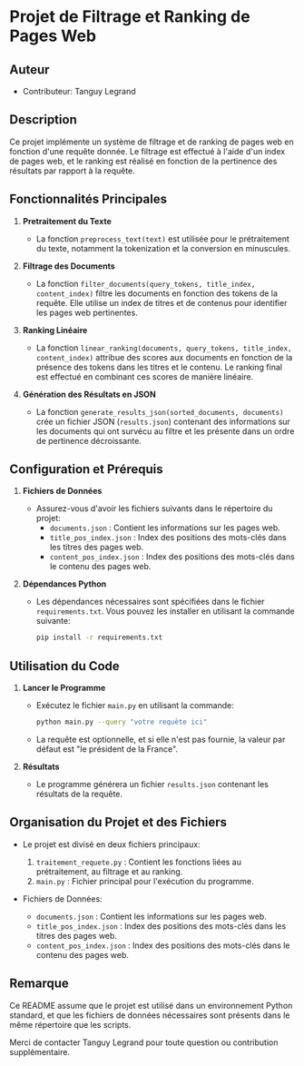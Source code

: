 # Projet de Filtrage et Ranking de Pages Web

## Auteur
- Contributeur: Tanguy Legrand

## Description
Ce projet implémente un système de filtrage et de ranking de pages web en fonction d'une requête donnée. Le filtrage est effectué à l'aide d'un index de pages web, et le ranking est réalisé en fonction de la pertinence des résultats par rapport à la requête.

## Fonctionnalités Principales

1. **Pretraitement du Texte**
   - La fonction `preprocess_text(text)` est utilisée pour le prétraitement du texte, notamment la tokenization et la conversion en minuscules.

2. **Filtrage des Documents**
   - La fonction `filter_documents(query_tokens, title_index, content_index)` filtre les documents en fonction des tokens de la requête. Elle utilise un index de titres et de contenus pour identifier les pages web pertinentes.

3. **Ranking Linéaire**
   - La fonction `linear_ranking(documents, query_tokens, title_index, content_index)` attribue des scores aux documents en fonction de la présence des tokens dans les titres et le contenu. Le ranking final est effectué en combinant ces scores de manière linéaire.

4. **Génération des Résultats en JSON**
   - La fonction `generate_results_json(sorted_documents, documents)` crée un fichier JSON (`results.json`) contenant des informations sur les documents qui ont survécu au filtre et les présente dans un ordre de pertinence décroissante.

## Configuration et Prérequis

1. **Fichiers de Données**
   - Assurez-vous d'avoir les fichiers suivants dans le répertoire du projet:
     - `documents.json` : Contient les informations sur les pages web.
     - `title_pos_index.json` : Index des positions des mots-clés dans les titres des pages web.
     - `content_pos_index.json` : Index des positions des mots-clés dans le contenu des pages web.

2. **Dépendances Python**
   - Les dépendances nécessaires sont spécifiées dans le fichier `requirements.txt`. Vous pouvez les installer en utilisant la commande suivante:
     ```bash
     pip install -r requirements.txt
     ```

## Utilisation du Code

1. **Lancer le Programme**
   - Exécutez le fichier `main.py` en utilisant la commande:
     ```bash
     python main.py --query "votre requête ici"
     ```
   - La requête est optionnelle, et si elle n'est pas fournie, la valeur par défaut est "le président de la France".

2. **Résultats**
   - Le programme générera un fichier `results.json` contenant les résultats de la requête.

## Organisation du Projet et des Fichiers

- Le projet est divisé en deux fichiers principaux:
  1. `traitement_requete.py` : Contient les fonctions liées au prétraitement, au filtrage et au ranking.
  2. `main.py` : Fichier principal pour l'exécution du programme.

- Fichiers de Données:
  - `documents.json` : Contient les informations sur les pages web.
  - `title_pos_index.json` : Index des positions des mots-clés dans les titres des pages web.
  - `content_pos_index.json` : Index des positions des mots-clés dans le contenu des pages web.

## Remarque
Ce README assume que le projet est utilisé dans un environnement Python standard, et que les fichiers de données nécessaires sont présents dans le même répertoire que les scripts.

Merci de contacter Tanguy Legrand pour toute question ou contribution supplémentaire.
